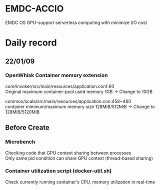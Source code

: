 # EMDC-ACCIO
EMDC OS GPU-support serverless computing with minimize I/O cost
   
# Daily record
## 22/01/09
### OpenWhisk Container memory extension   
core/invoker/src/main/resources/application.conf:60   
Original maximum container-pool used memory 1GB -> Change to 10GB   
   
common/scala/src/main/resources/application.con:458~460   
container minimum/maximum memory size 128MiB/512MiB -> Change to 128MiB/5120MiB   
   
## Before Create   
### Microbench
Checking code that GPU context sharing between processes   
Only same pid condition can share GPU context (thread-based sharing)   
   
### Container utilization script (docker-util.sh)
Check currently running container's CPU, memory utilization in real-time   
